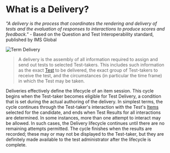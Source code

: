 # What is a Delivery?


*"A delivery is the process that coordinates the rendering and delivery of tests and the evaluation of responses to interactions to produce scores and feedback."* - Based on the Question and Test Interoperability standard, published by IMS Global

![Term Delivery]()

>A delivery is the assembly of all information required to assign and send out tests to selected Test-takers. This includes such information as the exact [Test](../terminology/what-is-a-test.md) to be delivered, the exact group of Test-takers to receive the test, and the circumstances (in particular the time frame) in which the Test may be taken.

Deliveries effectively define the lifecycle of an item session. This cycle begins when the Test-taker becomes eligible for Test Delivery, a condition that is set during the actual authoring of the delivery. In simplest terms, the cycle continues through the Test-taker's interaction with the Test's [Items](../terminology/what-is-an-interaction.md) selected for the candidate, and ends when Test Results for all interactions are determined. In some instances, more than one attempt to interact may be allowed. In such cases, the Delivery lifecycle continues until there are no remaining attempts permitted. The cycle finishes when the results are recorded; these may or may not be displayed to the Test-taker, but they are definitely made available to the test administrator after the lifecycle is complete.
